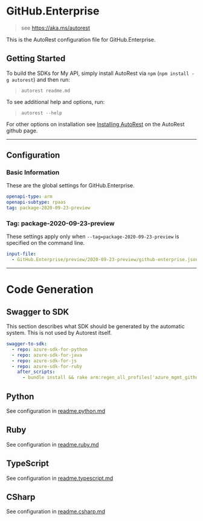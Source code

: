 # GitHub.Enterprise

> see https://aka.ms/autorest

This is the AutoRest configuration file for GitHub.Enterprise.

## Getting Started

To build the SDKs for My API, simply install AutoRest via `npm` (`npm install -g autorest`) and then run:

> `autorest readme.md`

To see additional help and options, run:

> `autorest --help`

For other options on installation see [Installing AutoRest](https://aka.ms/autorest/install) on the AutoRest github page.

---

## Configuration

### Basic Information

These are the global settings for GitHub.Enterprise.

```yaml
openapi-type: arm
openapi-subtype: rpaas
tag: package-2020-09-23-preview
```

### Tag: package-2020-09-23-preview

These settings apply only when `--tag=package-2020-09-23-preview` is specified on the command line.

```yaml $(tag) == 'package-2020-09-23-preview'
input-file:
  - GitHub.Enterprise/preview/2020-09-23-preview/github-enterprise.json
```

---

# Code Generation

## Swagger to SDK

This section describes what SDK should be generated by the automatic system.
This is not used by Autorest itself.

```yaml $(swagger-to-sdk)
swagger-to-sdk:
  - repo: azure-sdk-for-python
  - repo: azure-sdk-for-java
  - repo: azure-sdk-for-js
  - repo: azure-sdk-for-ruby
    after_scripts:
      - bundle install && rake arm:regen_all_profiles['azure_mgmt_github_enterprise']
```

## Python

See configuration in [readme.python.md](./readme.python.md)

## Ruby

See configuration in [readme.ruby.md](./readme.ruby.md)

## TypeScript

See configuration in [readme.typescript.md](./readme.typescript.md)

## CSharp

See configuration in [readme.csharp.md](./readme.csharp.md)
